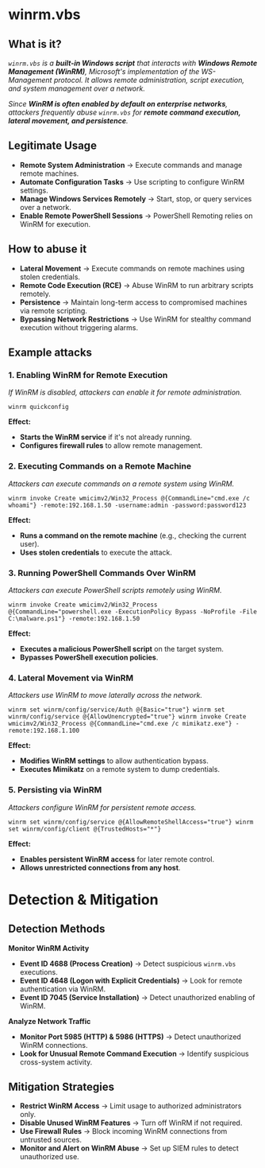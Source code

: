 # winrm.vbs
## What is it?
*```winrm.vbs``` is a **built-in Windows script** that interacts with **Windows Remote Management (WinRM)**, Microsoft's implementation of the WS-Management protocol. It allows remote administration, script execution, and system management over a network.*

*Since **WinRM is often enabled by default on enterprise networks**, attackers frequently abuse ```winrm.vbs``` for **remote command execution, lateral movement, and persistence**.*

## Legitimate Usage
- **Remote System Administration** → Execute commands and manage remote machines.
- **Automate Configuration Tasks** → Use scripting to configure WinRM settings.
- **Manage Windows Services Remotely** → Start, stop, or query services over a network.
- **Enable Remote PowerShell Sessions** → PowerShell Remoting relies on WinRM for execution.

## How to abuse it
- **Lateral Movement** → Execute commands on remote machines using stolen credentials.
- **Remote Code Execution (RCE)** → Abuse WinRM to run arbitrary scripts remotely.
- **Persistence** → Maintain long-term access to compromised machines via remote scripting.
- **Bypassing Network Restrictions** → Use WinRM for stealthy command execution without triggering alarms.

## Example attacks
### 1. Enabling WinRM for Remote Execution
*If WinRM is disabled, attackers can enable it for remote administration.*

```
winrm quickconfig
```

**Effect:**
- **Starts the WinRM service** if it's not already running.
- **Configures firewall rules** to allow remote management.

### 2. Executing Commands on a Remote Machine
*Attackers can execute commands on a remote system using WinRM.*

```
winrm invoke Create wmicimv2/Win32_Process @{CommandLine="cmd.exe /c whoami"} -remote:192.168.1.50 -username:admin -password:password123
```

**Effect:**
- **Runs a command on the remote machine** (e.g., checking the current user).
- **Uses stolen credentials** to execute the attack.

### 3. Running PowerShell Commands Over WinRM
*Attackers can execute PowerShell scripts remotely using WinRM.*

```
winrm invoke Create wmicimv2/Win32_Process @{CommandLine="powershell.exe -ExecutionPolicy Bypass -NoProfile -File C:\malware.ps1"} -remote:192.168.1.50
```

**Effect:**
- **Executes a malicious PowerShell script** on the target system.
- **Bypasses PowerShell execution policies**.

### 4. Lateral Movement via WinRM
*Attackers use WinRM to move laterally across the network.*

```
winrm set winrm/config/service/Auth @{Basic="true"} winrm set winrm/config/service @{AllowUnencrypted="true"} winrm invoke Create wmicimv2/Win32_Process @{CommandLine="cmd.exe /c mimikatz.exe"} -remote:192.168.1.100
```

**Effect:**
- **Modifies WinRM settings** to allow authentication bypass.
- **Executes Mimikatz** on a remote system to dump credentials.

### 5. Persisting via WinRM
*Attackers configure WinRM for persistent remote access.*

```
winrm set winrm/config/service @{AllowRemoteShellAccess="true"} winrm set winrm/config/client @{TrustedHosts="*"}
```

**Effect:**
- **Enables persistent WinRM access** for later remote control.
- **Allows unrestricted connections from any host**.

# Detection & Mitigation
## Detection Methods
**Monitor WinRM Activity**
- **Event ID 4688 (Process Creation)** → Detect suspicious ```winrm.vbs``` executions.
- **Event ID 4648 (Logon with Explicit Credentials)** → Look for remote authentication via WinRM.
- **Event ID 7045 (Service Installation)** → Detect unauthorized enabling of WinRM.

**Analyze Network Traffic**
- **Monitor Port 5985 (HTTP) & 5986 (HTTPS)** → Detect unauthorized WinRM connections.
- **Look for Unusual Remote Command Execution** → Identify suspicious cross-system activity.

## Mitigation Strategies
- **Restrict WinRM Access** → Limit usage to authorized administrators only.
- **Disable Unused WinRM Features** → Turn off WinRM if not required.
- **Use Firewall Rules** → Block incoming WinRM connections from untrusted sources.
- **Monitor and Alert on WinRM Abuse** → Set up SIEM rules to detect unauthorized use.
